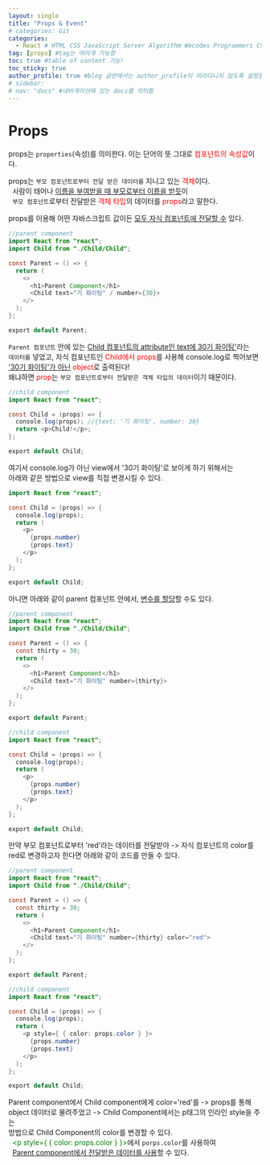 ```yaml
---
layout: single
title: "Props & Event"
# categories: Git
categories:
  - React # HTML CSS JavaScript Server Algorithm Wecodes Programmers CS Github Blog
tag: [props] #tag는 여러개 가능함
toc: true #table of content 기능!
toc_sticky: true
author_profile: true #blog 글안에서는 author_profile이 따라다니지 않도록 설정함
# sidebar:
# nav: "docs" #네비게이션에 있는 docs를 의미함
---
```


# Props

props는 `properties`(속성)를 의미한다. 이는 단어의 뜻 그대로 <span style='color:red'>컴포넌트의 속성값</span>이다.

props는 `부모 컴포넌트로부터 전달 받은 데이터를` 지니고 있는 <span style="color:red">객체</span>이다.  
&nbsp; 사람이 태어나 <u>이름을 부여받을 때 부모로부터 이름을 받듯</u>이  
&nbsp; `부모 컴포넌트`로부터 전달받은 <span style="color:red">객체 타입</span>의 데이터를 <span style='color:red'>props</span>라고 말한다.

props를 이용해 어떤 자바스크립트 값이든 <u>모두 자식 컴포넌트에 전달할 수</u> 있다.

```java
//parent component
import React from "react";
import Child from "./Child/Child";

const Parent = () => {
  return (
    <>
      <h1>Parent Component</h1>
      <Child text="기 화이팅" / number={30}>
    </>
  );
};

export default Parent;

```

`Parent 컴포넌트` 안에 있는 <u>Child 컴포넌트의 attribute인 text에 30기 화이팅'</u>라는  
`데이터를` 넣었고, 자식 컴포넌트인 <span style="color:red">Child에서 props</span>를 사용해 console.log로 찍어보면  
<u>'30기 화이팅'가 아닌</u> <span style="color:red">object</span>로 출력된다!  
왜냐하면 <span style="color:red">prop</span>는 `부모 컴포넌트로부터 전달받은 객체 타입의 데이터`이기 때문이다.

```java
//child component
import React from "react";

const Child = (props) => {
  console.log(props); //{text: '기 화이팅', number: 30}
  return <p>Child!</p>;
};

export default Child;

```

여기서 console.log가 아닌 view에서 '30기 화이팅'로 보이게 하기 위해서는  
아래와 같은 방법으로 view를 직접 변경시킬 수 있다.

```java
import React from "react";

const Child = (props) => {
  console.log(props);
  return (
    <p>
      {props.number}
      {props.text}
    </p>
  );
};

export default Child;
```

아니면 아래와 같이 parent 컴포넌트 안에서, <u>변수를 할당</u>할 수도 있다.

```java
//parent component
import React from "react";
import Child from "./Child/Child";

const Parent = () => {
  const thirty = 30;
  return (
    <>
      <h1>Parent Component</h1>
      <Child text="기 화이팅" number={thirty}>
    </>
  );
};

export default Parent;

//child component
import React from "react";

const Child = (props) => {
  console.log(props);
  return (
    <p>
      {props.number}
      {props.text}
    </p>
  );
};

export default Child;
```

만약 부모 컴포넌트로부터 'red'라는 데이터를 전달받아 -> 자식 컴포넌트의 color를  
red로 변경하고자 한다면 아래와 같이 코드를 만들 수 있다.

```java
//parent component
import React from "react";
import Child from "./Child/Child";

const Parent = () => {
  const thirty = 30;
  return (
    <>
      <h1>Parent Component</h1>
      <Child text="기 화이팅" number={thirty} color="red">
    </>
  );
};

export default Parent;

//child component
import React from "react";

const Child = (props) => {
  console.log(props);
  return (
    <p style={ { color: props.color } }>
      {props.number}
      {props.text}
    </p>
  );
};

export default Child;
```

Parent component에서 Child component에게 color='red'를 -> props를 통해  
object 데이터로 물려주었고 -> Child Component에서는 p태그의 인라인 style을 주는  
방법으로 Child Component의 color를 변경할 수 있다.  
&nbsp; <span style="color:green"><p style={ { color: props.color } }></span>에서 `porps.color`를 사용하여  
&nbsp; <u>Parent component에서 전달받은 데이터를 사용</u>할 수 있다.

<!-- ### 2. Link 넣기

```

유형 1: (설명어를 입력) : [gunhee's coding blog](https://gunhee-jeong.github.io/)
유형 2: (URL 자동연결) : <https://gunhee-jeong.github.io/>
유형 3: (동일 파일 내 '문단으로 이동') : [1. Header로 이동](###-1-header)

```

유형 1: (설명어를 입력) : [gunhee's coding blog](https://gunhee-jeong.github.io/)
유형 2: (URL 자동연결) : <https://gunhee-jeong.github.io/>
유형 3: (동일 파일 내 '문단으로 이동') : [1. Header로 이동](#1-header)
유형 3의 방법

1. 특수문자를 제거
2. 스페이스는 -로 바꾸고
3. 대문자는 소문자로!
   그래서 ### 1. Header -> #1-header

## Link: [google][https://www.google.com/]

### 3. 수평선

```

---

```

---

### 4. 라인 바꾸기

```

스페이스바를 2번 눌러주면 다음칸으로
이동할 수 있어요!

```

---

스페이스바를 2번 눌러주면
다음칸으로 이동할 수 있어요!

### 5. list 만들기

```

1. 1번
2. 2번
3. 3번

- 순서없는 list
  - 순서없는 list
    - 순서없는 list

```

1. 1번
2. 2번
3. 3번

- 순서없는 list
  - 순서없는 list
    - 순서없는 list

---

### 6. font 관련

```

**진하게** -> 볼드
_기울여서_ -> 이탤릭체
~~취소선~~ -> 취소선

<ul>밑줄넣기</ul> -> 밑줄
<span style="color:red">빨간 글씨</span> -> 글자색
이것이 `인라인` 입니다 -> 인라인 코드
```

**진하게** -> 볼드
_기울여서_ -> 이탤릭체
~~취소선~~ -> 취소선
<u>밑줄넣기</u> -> 밑줄
<span style="color:red">빨간 글씨</span>
이것이 `인라인` 입니다 -> 인라인 코드

---

### 7. 인용구문

```
> coding
>
> > JavaScript
> >
> > > 내가 프짱!
```

> coding
>
> > JavaScript
> >
> > > 내가 프짱!

---

### 8. 이미지 삽입

```
유형1: ('사이즈를 조절' -> HTML 태그 사용) : <img src="https://gunhee-jeong.github.io/assets/images/blogLogo.png" width="300" height="200">
유형2: (이미지 삽입 후 -> 링크 걸기)
[![이미지](https://gunhee-jeong.github.io/assets/images/blogLogo/blogLogo.png)](https://gunhee-jeong.github.io/)
```

유형1: ('사이즈를 조절' -> HTML 태그 사용) : <img src="https://gunhee-jeong.github.io/assets/images/blogLogo.png" width="300" height="200">
유형2: (이미지 삽입 후 -> 링크 걸기)
[![이미지](https://gunhee-jeong.github.io/assets/images/blogLogo.png)](https://gunhee-jeong.github.io/)

### 9. 표 만들기

```
||국어|영어|
| :--- | ---: | :--: |
|건희 | 100점 | 100점
|철수 | 100점 | 100점
```

|      |  국어 | 영어  |
| :--- | ----: | :---: |
| 건희 | 100점 | 100점 |
| 철수 | 100점 | 100점 |

> - header를 넣고 싶은 경우 ---을 사용하고 :을 이용하여 정렬에 사용함!

### 10. 토글 만들기

```
<details>
<summary>여기를 누르세요</summary>
<div markdown="1">
숨겨진 내용
</div>
</details>
```

<details>
<summary>여기를 누르세요</summary>
<div markdown="1">
숨겨진 내용
</div>
</details> -->
